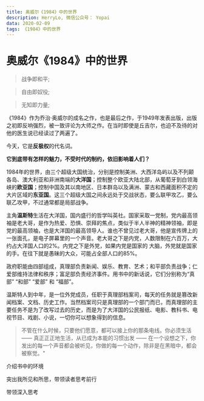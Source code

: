 ```yaml
---
title: 奥威尔《1984》中的世界
description: HerryLo, 微信公众号： Yopai
data: 2020-02-09
tags: 《1984》中的世界
---
```

# 奥威尔《1984》中的世界
>   战争即和平;

>   自由即奴役;

>   无知即力量;

《1984》作为乔治·奥威尔的成名之作，也是最后之作，于1949年发表出版，出版之初即反响强烈，被一致评论为大师之作。在当时即使是丘吉尔，也迫不及待的对他的医生说已经读过了两遍了。

今天，它是**反极权**的代名词。

**它到底带有怎样的魅力，不受时代的制约，依旧影响着人们？**

1984年的世界，由三个超级大国统治，分别是控制美洲、大西洋岛屿以及不列颠各岛、澳大利亚和非洲南端的**大洋国**；控制整个欧亚大陆北部，从葡萄牙到白领海峡的**欧亚国**；控制中国及其以南地区、日本群岛以及满洲、蒙古和西藏面积不定的大片区域的**东亚国**。这三个超级大国之间永远处于交战状态，要么联甲攻乙，要么联乙攻甲，不过通常都是局部战争。

主角**温斯特**生活在大洋国，国内盛行的哲学叫英社。国家采取一党制，党内最高领袖是老大哥，是作为热爱、恐惧、崇拜的焦点，类似于半人半神的精神领袖，即是党的最高领袖，也是大洋国的最高领导人。谁也不曾见过老大哥，他是宣传牌上的一张面孔，是电子屏幕里的一个声音。老大哥之下是内党，人数限制在六百万，大约占大洋国人口的2%。内党之下是外党，如果内党是国家的 大脑，外党就是国家的手。在往下就是愚昧的大众，可能占全部人口的85%。

政府职能由四部组成，真理部负责新闻、娱乐、教育、艺术；和平部负责战争；仁爱部维持法律和秩序；富足部负责经济事件。用书中的新话说，它们分别称为“真部” “和部” “爱部” 和 “福部”。

温斯特人到中年，是一位外党成员，任职于真理部档案司，每天的任务就是篡改新闻档案、文档、历史工作。当然档案司只是真理部的一个部门而已，而真理部的主要任务不是为了改写过去的历史，而是为了大洋国的公民报纸、电影、教科书、电视节目、戏剧、小说，一切你可以想象得到的信息。

> 不管在什么时候，只要他们愿意，都可以接上你的那条电线。你必须生活 —— 真正正正地生活，从已成为本能的习惯出发 —— 在一个设想之下，你发出的每一个声音都会被听见，你做的每一个动作，除非是在黑暗中，都会被察觉。"

介绍书中的环境

突出我所见和所思，带领读者思考前行

带领深入思考

<!-- 是一部反极权的政治讽喻小说，对独裁政治和极权主义，以及人类未来的前途进行了大胆的剖析 -->